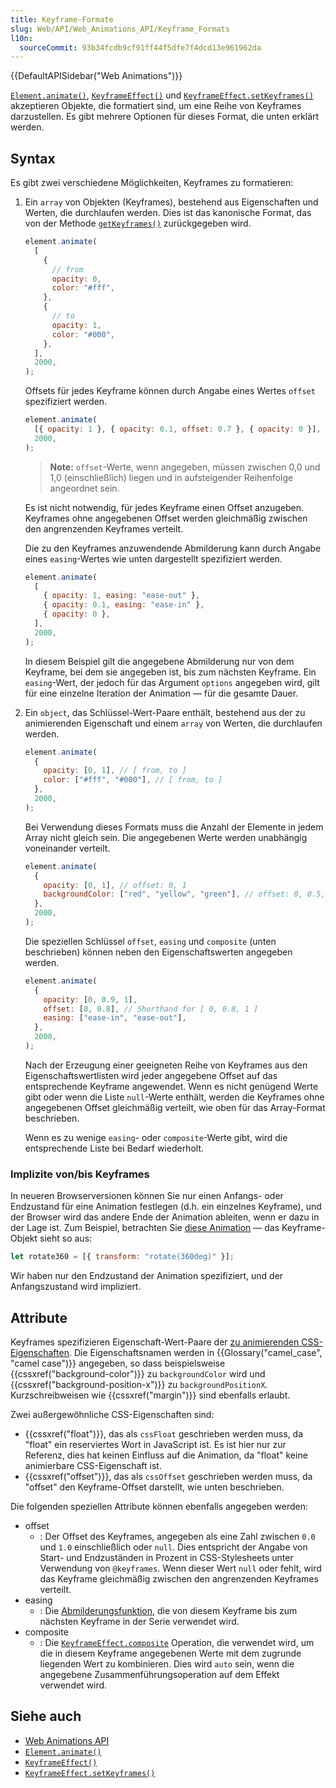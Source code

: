 ```yaml
---
title: Keyframe-Formate
slug: Web/API/Web_Animations_API/Keyframe_Formats
l10n:
  sourceCommit: 93b34fcdb9cf91ff44f5dfe7f4dcd13e961962da
---
```


{{DefaultAPISidebar("Web Animations")}}

[`Element.animate()`](/de/docs/Web/API/Element/animate), [`KeyframeEffect()`](/de/docs/Web/API/KeyframeEffect/KeyframeEffect) und [`KeyframeEffect.setKeyframes()`](/de/docs/Web/API/KeyframeEffect/setKeyframes) akzeptieren Objekte, die formatiert sind, um eine Reihe von Keyframes darzustellen. Es gibt mehrere Optionen für dieses Format, die unten erklärt werden.

## Syntax

Es gibt zwei verschiedene Möglichkeiten, Keyframes zu formatieren:

1. Ein `array` von Objekten (Keyframes), bestehend aus Eigenschaften und Werten, die durchlaufen werden. Dies ist das kanonische Format, das von der Methode [`getKeyframes()`](/de/docs/Web/API/KeyframeEffect/getKeyframes) zurückgegeben wird.

   ```js
   element.animate(
     [
       {
         // from
         opacity: 0,
         color: "#fff",
       },
       {
         // to
         opacity: 1,
         color: "#000",
       },
     ],
     2000,
   );
   ```

   Offsets für jedes Keyframe können durch Angabe eines Wertes `offset` spezifiziert werden.

   ```js
   element.animate(
     [{ opacity: 1 }, { opacity: 0.1, offset: 0.7 }, { opacity: 0 }],
     2000,
   );
   ```

   > **Note:** `offset`-Werte, wenn angegeben, müssen zwischen 0,0 und 1,0 (einschließlich) liegen und in aufsteigender Reihenfolge angeordnet sein.

   Es ist nicht notwendig, für jedes Keyframe einen Offset anzugeben. Keyframes ohne angegebenen Offset werden gleichmäßig zwischen den angrenzenden Keyframes verteilt.

   Die zu den Keyframes anzuwendende Abmilderung kann durch Angabe eines `easing`-Wertes wie unten dargestellt spezifiziert werden.

   ```js
   element.animate(
     [
       { opacity: 1, easing: "ease-out" },
       { opacity: 0.1, easing: "ease-in" },
       { opacity: 0 },
     ],
     2000,
   );
   ```

   In diesem Beispiel gilt die angegebene Abmilderung nur von dem Keyframe, bei dem sie angegeben ist, bis zum nächsten Keyframe. Ein `easing`-Wert, der jedoch für das Argument `options` angegeben wird, gilt für eine einzelne Iteration der Animation — für die gesamte Dauer.

2. Ein `object`, das Schlüssel-Wert-Paare enthält, bestehend aus der zu animierenden Eigenschaft und einem `array` von Werten, die durchlaufen werden.

   ```js
   element.animate(
     {
       opacity: [0, 1], // [ from, to ]
       color: ["#fff", "#000"], // [ from, to ]
     },
     2000,
   );
   ```

   Bei Verwendung dieses Formats muss die Anzahl der Elemente in jedem Array nicht gleich sein. Die angegebenen Werte werden unabhängig voneinander verteilt.

   ```js
   element.animate(
     {
       opacity: [0, 1], // offset: 0, 1
       backgroundColor: ["red", "yellow", "green"], // offset: 0, 0.5, 1
     },
     2000,
   );
   ```

   Die speziellen Schlüssel `offset`, `easing` und `composite` (unten beschrieben) können neben den Eigenschaftswerten angegeben werden.

   ```js
   element.animate(
     {
       opacity: [0, 0.9, 1],
       offset: [0, 0.8], // Shorthand for [ 0, 0.8, 1 ]
       easing: ["ease-in", "ease-out"],
     },
     2000,
   );
   ```

   Nach der Erzeugung einer geeigneten Reihe von Keyframes aus den Eigenschaftswertlisten wird jeder angegebene Offset auf das entsprechende Keyframe angewendet. Wenn es nicht genügend Werte gibt oder wenn die Liste `null`-Werte enthält, werden die Keyframes ohne angegebenen Offset gleichmäßig verteilt, wie oben für das Array-Format beschrieben.

   Wenn es zu wenige `easing`- oder `composite`-Werte gibt, wird die entsprechende Liste bei Bedarf wiederholt.

### Implizite von/bis Keyframes

In neueren Browserversionen können Sie nur einen Anfangs- oder Endzustand für eine Animation festlegen (d.h. ein einzelnes Keyframe), und der Browser wird das andere Ende der Animation ableiten, wenn er dazu in der Lage ist. Zum Beispiel, betrachten Sie [diese Animation](https://mdn.github.io/dom-examples/web-animations-api/implicit-keyframes.html) — das Keyframe-Objekt sieht so aus:

```js
let rotate360 = [{ transform: "rotate(360deg)" }];
```

Wir haben nur den Endzustand der Animation spezifiziert, und der Anfangszustand wird impliziert.

## Attribute

Keyframes spezifizieren Eigenschaft-Wert-Paare der [zu animierenden CSS-Eigenschaften](/de/docs/Web/CSS/CSS_animated_properties). Die Eigenschaftsnamen werden in {{Glossary("camel_case", "camel case")}} angegeben, so dass beispielsweise {{cssxref("background-color")}} zu `backgroundColor` wird und {{cssxref("background-position-x")}} zu `backgroundPositionX`. Kurzschreibweisen wie {{cssxref("margin")}} sind ebenfalls erlaubt.

Zwei außergewöhnliche CSS-Eigenschaften sind:

- {{cssxref("float")}}, das als `cssFloat` geschrieben werden muss, da "float" ein reserviertes Wort in JavaScript ist. Es ist hier nur zur Referenz, dies hat keinen Einfluss auf die Animation, da "float" keine animierbare CSS-Eigenschaft ist.
- {{cssxref("offset")}}, das als `cssOffset` geschrieben werden muss, da "offset" den Keyframe-Offset darstellt, wie unten beschrieben.

Die folgenden speziellen Attribute können ebenfalls angegeben werden:

- offset
  - : Der Offset des Keyframes, angegeben als eine Zahl zwischen `0.0` und `1.0` einschließlich oder `null`. Dies entspricht der Angabe von Start- und Endzuständen in Prozent in CSS-Stylesheets unter Verwendung von `@keyframes`. Wenn dieser Wert `null` oder fehlt, wird das Keyframe gleichmäßig zwischen den angrenzenden Keyframes verteilt.
- easing
  - : Die [Abmilderungsfunktion](/de/docs/Web/CSS/easing-function), die von diesem Keyframe bis zum nächsten Keyframe in der Serie verwendet wird.
- composite
  - : Die [`KeyframeEffect.composite`](/de/docs/Web/API/KeyframeEffect/composite) Operation, die verwendet wird, um die in diesem Keyframe angegebenen Werte mit dem zugrunde liegenden Wert zu kombinieren. Dies wird `auto` sein, wenn die angegebene Zusammenführungsoperation auf dem Effekt verwendet wird.

## Siehe auch

- [Web Animations API](/de/docs/Web/API/Web_Animations_API)
- [`Element.animate()`](/de/docs/Web/API/Element/animate)
- [`KeyframeEffect()`](/de/docs/Web/API/KeyframeEffect/KeyframeEffect)
- [`KeyframeEffect.setKeyframes()`](/de/docs/Web/API/KeyframeEffect/setKeyframes)
